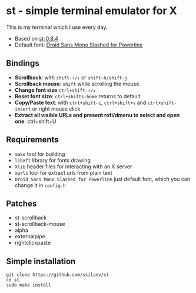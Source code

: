 # st - simple terminal emulator for X

This is my terminal which I use every day.

+ Based on [st-0.8.4](https://st.suckless.org/)
+ Default font: [Droid Sans Mono Slashed for Powerline](https://github.com/powerline/fonts/tree/master/DroidSansMonoSlashed)

## Bindings

+ **Scrollback**: with `shift-↑/↓` or `shift-h/shift-j`
+ **Scrollback mouse**: `shift` while scrolling the mouse
+ **Change font size**:`ctrl+shift-↑/↓`
+ **Reset font size**: `ctrl+shifts-home` returns to default
+ **Copy/Paste text**: with `ctrl+shift-c`, `ctrl+shift+v` and `ctrl+shift-insert` or right mouse click
+ **Extract all visible URLs and present rofi/dmenu to select and open one**: ctrl+shift+U

## Requirements

+ `make` tool for building
+ `libXft` library for fonts drawing
+ `Xlib` header files for interacting with an X server
+ `xurls` tool for extract urls from plain text
+ `Droid Sans Mono Slashed for Powerline` just default font, which you can change it in `config.h`

## Patches

+ st-scrollback
+ st-scrollback-mouse
+ alpha
+ externalpipe
+ rightclickpaste

## Simple installation

```
git clone https://github.com/ssilaev/st
cd st
sudo make install
```
